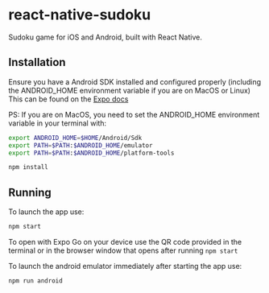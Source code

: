 # react-native-sudoku

Sudoku game for iOS and Android, built with React Native.

## Installation

Ensure you have a Android SDK installed and configured properly (including the ANDROID_HOME environment variable if you are on MacOS or Linux)
This can be found on the [Expo docs](https://docs.expo.dev/workflow/android-studio-emulator/)

PS: If you are on MacOS, you need to set the ANDROID_HOME environment variable in your terminal with:

```bash
export ANDROID_HOME=$HOME/Android/Sdk
export PATH=$PATH:$ANDROID_HOME/emulator
export PATH=$PATH:$ANDROID_HOME/platform-tools
```

```bash
npm install
```

## Running

To launch the app use:

```bash
npm start
```

To open with Expo Go on your device use the QR code provided in the terminal or in the browser window that opens after running `npm start`

To launch the android emulator immediately after starting the app use:

```bash
npm run android
```
